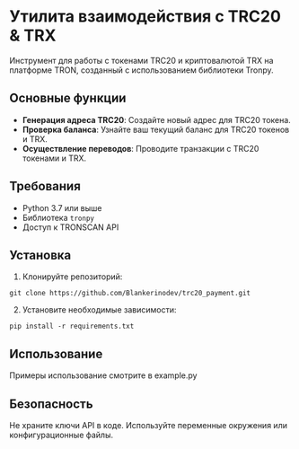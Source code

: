 # Утилита взаимодействия с TRC20 & TRX 

Инструмент для работы с токенами TRC20 и криптовалютой TRX на платформе TRON, созданный с использованием библиотеки Tronpy.

## Основные функции

- **Генерация адреса TRC20**: Создайте новый адрес для TRC20 токена.
- **Проверка баланса**: Узнайте ваш текущий баланс для TRC20 токенов и TRX.
- **Осуществление переводов**: Проводите транзакции с TRC20 токенами и TRX.

## Требования

- Python 3.7 или выше
- Библиотека `tronpy`
- Доступ к TRONSCAN API

## Установка

1. Клонируйте репозиторий:
```
git clone https://github.com/Blankerinodev/trc20_payment.git
```

2. Установите необходимые зависимости:
```
pip install -r requirements.txt
```

## Использование

Примеры использование смотрите в example.py 

## Безопасность

Не храните ключи API в коде. Используйте переменные окружения или конфигурационные файлы.
